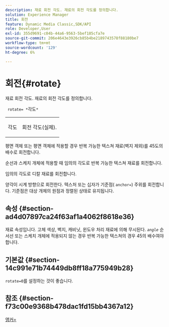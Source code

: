 ```yaml
---
description: 재료 회전 각도. 재료의 회전 각도를 정의합니다.
solution: Experience Manager
title: 회전
feature: Dynamic Media Classic,SDK/API
role: Developer,User
exl-id: 355d9691-c04b-44a6-9563-5bef185cfa7e
source-git-commit: 206e4643e3926cb85b4be2189743578f88180be7
workflow-type: tm+mt
source-wordcount: '129'
ht-degree: 6%

---
```


# 회전{#rotate}

재료 회전 각도. 재료의 회전 각도를 정의합니다.

` rotate= *`각도`*`

<table id="simpletable_F1A87ECD86E8429788825374A6882CB9"> 
 <tr class="strow"> 
  <td class="stentry"> <p> <span class="varname"> 각도 </span> </p> </td> 
  <td class="stentry"> <p>회전 각도(실제). </p> </td> 
 </tr> 
</table>

평면 객체 또는 평면 객체에 적용할 경우 반복 가능한 텍스쳐 재료(벽지 제외)를 45도의 배수로 회전합니다.

순선과 스케치 개체에 적용할 때 임의의 각도로 반복 가능한 텍스쳐 재료를 회전합니다.

임의의 각도로 디칼 재료를 회전합니다.

양각이 시계 방향으로 회전한다. 텍스처 또는 십자가 기준점( `anchor=`) 주위를 회전합니다. 기준점은 대상 개체의 원점과 정렬된 상태로 유지됩니다.

## 속성 {#section-ad4d07897ca24f63af1a4062f8618e36}

재료 속성입니다. 고체 색상, 벽지, 캐비닛, 윈도우 처리 재료에 의해 무시된다. *`angle`* 순서선 또는 스케치 개체에 적용되지 않는 경우 반복 가능한 텍스쳐의 경우 45의 배수여야 합니다.

## 기본값 {#section-14c991e71b74449db8ff18a775949b28}

`rotate=0`를 설정하는 것이 좋습니다.

## 참조 {#section-f73c00e9368b478dac1fd15bb4367a12}

[앵커=](../../../../../ir-api/http-protocol/image-rendering-api-ref/c-ir-http-protocol-ref/c-ir-http-protocol-command-reference/r-ir-http-anchor.md#reference-d53923d785c9442997dc7f2199524c26)
